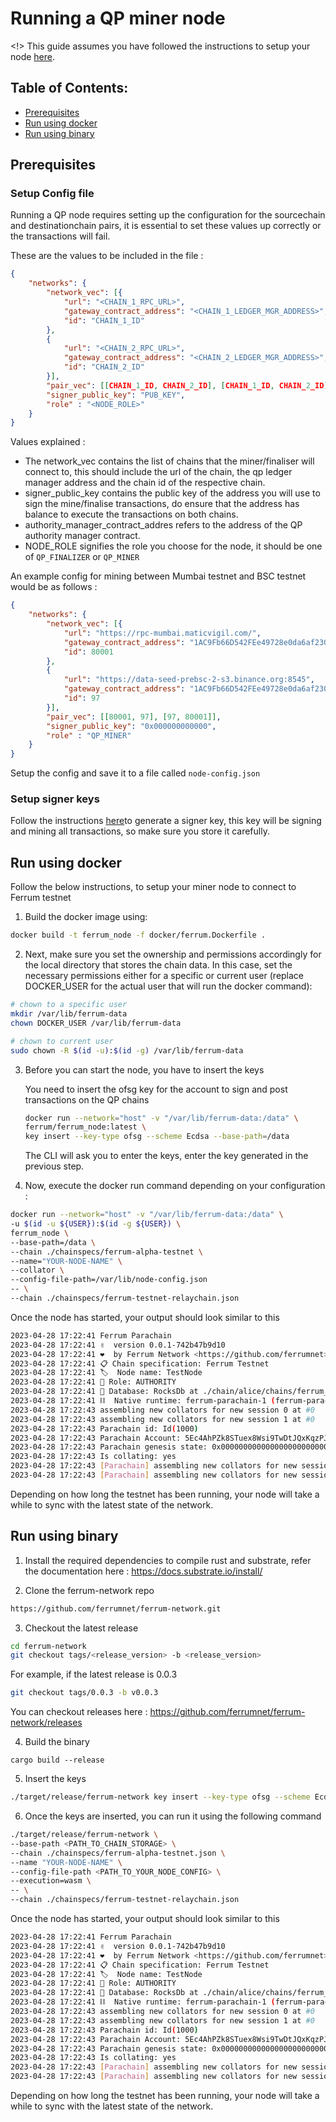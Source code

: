 # Running a QP miner node

<!> This guide assumes you have followed the instructions to setup your node [here](running-nodes.md).

## Table of Contents:

* [Prerequisites](#prerequisites)
* [Run using docker](#run-using-docker)
* [Run using binary](#run-using-binary)

## Prerequisites

### Setup Config file 

Running a QP node requires setting up the configuration for the sourcechain and destinationchain pairs, it is essential to set these values up correctly or the transactions will fail.

These are the values to be included in the file : 

```json
{
    "networks": {
        "network_vec": [{
            "url": "<CHAIN_1_RPC_URL>",
            "gateway_contract_address": "<CHAIN_1_LEDGER_MGR_ADDRESS>",
            "id": "CHAIN_1_ID"
        },
        {
            "url": "<CHAIN_2_RPC_URL>",
            "gateway_contract_address": "<CHAIN_2_LEDGER_MGR_ADDRESS>",
            "id": "CHAIN_2_ID"
        }],
	    "pair_vec": [[CHAIN_1_ID, CHAIN_2_ID], [CHAIN_1_ID, CHAIN_2_ID]],
        "signer_public_key": "PUB_KEY",
        "role" : "<NODE_ROLE>"
    }
}
```

Values explained : 

- The network_vec contains the list of chains that the miner/finaliser will connect to, this should include the url of the chain, the qp ledger manager address and the chain id of the respective chain.
- signer_public_key contains the public key of the address you will use to sign the mine/finalise transactions, do ensure that the address has balance to execute the transactions on both chains.
- authority_manager_contract_addres refers to the address of the QP authority manager contract.
- NODE_ROLE signifies the role you choose for the node, it should be one of `QP_FINALIZER` or `QP_MINER`

An example config for mining between Mumbai testnet and BSC testnet would be as follows : 

```json
{
    "networks": {
        "network_vec": [{
            "url": "https://rpc-mumbai.maticvigil.com/",
            "gateway_contract_address": "1AC9Fb66D542FEe49728e0da6af230dbECD6d547",
            "id": 80001
        },
        {
            "url": "https://data-seed-prebsc-2-s3.binance.org:8545",
            "gateway_contract_address": "1AC9Fb66D542FEe49728e0da6af230dbECD6d547",
            "id": 97
        }],
	    "pair_vec": [[80001, 97], [97, 80001]],
        "signer_public_key": "0x000000000000",
        "role" : "QP_MINER"
    }
}
```

Setup the config and save it to a file called `node-config.json`

### Setup signer keys

Follow the instructions [here](running-nodes.md)to generate a signer key, this key will be signing and mining all transactions, so make sure you store it carefully.

## Run using docker

Follow the below instructions, to setup your miner node to connect to Ferrum testnet

1. Build the docker image using:

```bash
docker build -t ferrum_node -f docker/ferrum.Dockerfile .
```

2. Next, make sure you set the ownership and permissions accordingly for the local directory that stores the chain data. In this case, set the necessary permissions either for a specific or current user (replace DOCKER_USER for the actual user that will run the docker command):

```bash
# chown to a specific user
mkdir /var/lib/ferrum-data
chown DOCKER_USER /var/lib/ferrum-data

# chown to current user
sudo chown -R $(id -u):$(id -g) /var/lib/ferrum-data
```

3. Before you can start the node, you have to insert the keys

    You need to insert the ofsg key for the account to sign and post transactions on the QP chains

    ```bash
    docker run --network="host" -v "/var/lib/ferrum-data:/data" \
    ferrum/ferrum_node:latest \
    key insert --key-type ofsg --scheme Ecdsa --base-path=/data
    ```

    The CLI will ask you to enter the keys, enter the key generated in the previous step.

4. Now, execute the docker run command depending on your configuration : 

```bash
docker run --network="host" -v "/var/lib/ferrum-data:/data" \
-u $(id -u ${USER}):$(id -g ${USER}) \
ferrum_node \
--base-path=/data \
--chain ./chainspecs/ferrum-alpha-testnet \
--name="YOUR-NODE-NAME" \
--collator \
--config-file-path=/var/lib/node-config.json
-- \
--chain ./chainspecs/ferrum-testnet-relaychain.json
```
Once the node has started, your output should look similar to this

```bash
2023-04-28 17:22:41 Ferrum Parachain    
2023-04-28 17:22:41 ✌️  version 0.0.1-742b47b9d10    
2023-04-28 17:22:41 ❤️  by Ferrum Network <https://github.com/ferrumnet>, 2020-2023    
2023-04-28 17:22:41 📋 Chain specification: Ferrum Testnet    
2023-04-28 17:22:41 🏷  Node name: TestNode    
2023-04-28 17:22:41 👤 Role: AUTHORITY    
2023-04-28 17:22:41 💾 Database: RocksDb at ./chain/alice/chains/ferrum_testnet/db/full    
2023-04-28 17:22:41 ⛓  Native runtime: ferrum-parachain-1 (ferrum-parachain-0.tx1.au1)    
2023-04-28 17:22:43 assembling new collators for new session 0 at #0    
2023-04-28 17:22:43 assembling new collators for new session 1 at #0    
2023-04-28 17:22:43 Parachain id: Id(1000)    
2023-04-28 17:22:43 Parachain Account: 5Ec4AhPZk8STuex8Wsi9TwDtJQxKqzPJRCH7348Xtcs9vZLJ    
2023-04-28 17:22:43 Parachain genesis state: 0x000000000000000000000000000000000000000000000000000000000000000000cb981b199b0dfb2631bbac63b767890daad314c0ce7b0d681e0fa76354a9b89803170a2e7597b7b7e3d84c05391d139a62b157e78786d8c082f29dcf4c11131400    
2023-04-28 17:22:43 Is collating: yes    
2023-04-28 17:22:43 [Parachain] assembling new collators for new session 0 at #0    
2023-04-28 17:22:43 [Parachain] assembling new collators for new session 1 at #0    
```

Depending on how long the testnet has been running, your node will take a while to sync with the latest state of the network.

## Run using binary

1. Install the required dependencies to compile rust and substrate, refer the documentation here : https://docs.substrate.io/install/

2. Clone the ferrum-network repo

```bash
https://github.com/ferrumnet/ferrum-network.git
```

3. Checkout the latest release

```bash
cd ferrum-network
git checkout tags/<release_version> -b <release_version>
```

For example, if the latest release is 0.0.3

```bash
git checkout tags/0.0.3 -b v0.0.3
```


You can checkout releases here : https://github.com/ferrumnet/ferrum-network/releases

4. Build the binary

```
cargo build --release
```

5. Insert the keys

```bash
./target/release/ferrum-network key insert --key-type ofsg --scheme Ecdsa --base-path /var/lib/ferrum-data
```

6. Once the keys are inserted, you can run it using the following command

```bash
./target/release/ferrum-network \
--base-path <PATH_TO_CHAIN_STORAGE> \
--chain ./chainspecs/ferrum-alpha-testnet.json \
--name "YOUR-NODE-NAME" \
--config-file-path <PATH_TO_YOUR_NODE_CONFIG> \
--execution=wasm \
-- \
--chain ./chainspecs/ferrum-testnet-relaychain.json
```

Once the node has started, your output should look similar to this

```bash
2023-04-28 17:22:41 Ferrum Parachain    
2023-04-28 17:22:41 ✌️  version 0.0.1-742b47b9d10    
2023-04-28 17:22:41 ❤️  by Ferrum Network <https://github.com/ferrumnet>, 2020-2023    
2023-04-28 17:22:41 📋 Chain specification: Ferrum Testnet    
2023-04-28 17:22:41 🏷  Node name: TestNode    
2023-04-28 17:22:41 👤 Role: AUTHORITY    
2023-04-28 17:22:41 💾 Database: RocksDb at ./chain/alice/chains/ferrum_testnet/db/full    
2023-04-28 17:22:41 ⛓  Native runtime: ferrum-parachain-1 (ferrum-parachain-0.tx1.au1)    
2023-04-28 17:22:43 assembling new collators for new session 0 at #0    
2023-04-28 17:22:43 assembling new collators for new session 1 at #0    
2023-04-28 17:22:43 Parachain id: Id(1000)    
2023-04-28 17:22:43 Parachain Account: 5Ec4AhPZk8STuex8Wsi9TwDtJQxKqzPJRCH7348Xtcs9vZLJ    
2023-04-28 17:22:43 Parachain genesis state: 0x000000000000000000000000000000000000000000000000000000000000000000cb981b199b0dfb2631bbac63b767890daad314c0ce7b0d681e0fa76354a9b89803170a2e7597b7b7e3d84c05391d139a62b157e78786d8c082f29dcf4c11131400    
2023-04-28 17:22:43 Is collating: yes    
2023-04-28 17:22:43 [Parachain] assembling new collators for new session 0 at #0    
2023-04-28 17:22:43 [Parachain] assembling new collators for new session 1 at #0    
```
Depending on how long the testnet has been running, your node will take a while to sync with the latest state of the network.